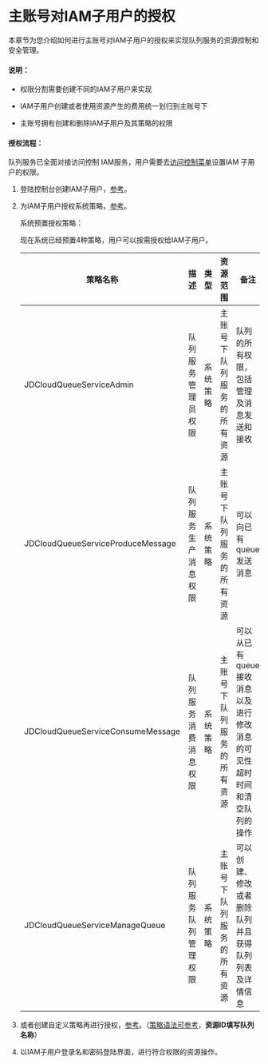 # 主账号对IAM子用户的授权

本章节为您介绍如何进行主账号对IAM子用户的授权来实现队列服务的资源控制和安全管理。

#### 说明：

- 权限分割需要创建不同的IAM子用户来实现

- IAM子用户创建或者使用资源产生的费用统一划归到主账号下

- 主账号拥有创建和删除IAM子用户及其策略的权限

  

#### 授权流程：

队列服务已全面对接访问控制 IAM服务，用户需要去[访问控制菜单](https://cm-console.jdcloud.com/cmSummary)设置IAM 子用户的权限。

1. 登陆控制台创建IAM子用户，[参考](https://docs.jdcloud.com/cn/iam/createsubuser)。

2. 为IAM子用户授权系统策略，[参考](https://docs.jdcloud.com/cn/iam/createsubuser)。

   系统预置授权策略：

   现在系统已经预置4种策略，用户可以按需授权给IAM子用户。

   | 策略名称                          | 描述                 | 类型     |   资源范围                | 备注                                                         |
   | --------------------------------- | -------------------- | -------- | -------------------------- | ------------------------------------------------------------ |
   | JDCloudQueueServiceAdmin          | 队列服务管理员权限   | 系统策略 | 主账号下队列服务的所有资源 | 队列的所有权限，包括管理及消息发送和接收                     |
   | JDCloudQueueServiceProduceMessage | 队列服务生产消息权限 | 系统策略 | 主账号下队列服务的所有资源 | 可以向已有queue发送消息                                      |
   | JDCloudQueueServiceConsumeMessage | 队列服务消费消息权限 | 系统策略 | 主账号下队列服务的所有资源 | 可以从已有queue接收消息以及进行修改消息的可见性超时时间和清空队列的操作 |
   | JDCloudQueueServiceManageQueue    | 队列服务队列管理权限 | 系统策略 | 主账号下队列服务的所有资源 | 可以创建、修改或者删除队列并且获得队列列表及详情信息         |

3. 或者创建自定义策略再进行授权，[参考](https://docs.jdcloud.com/cn/iam/createpolicy)。（[策略语法可参考](https://docs.jdcloud.com/cn/iam/policy-management)，**资源ID填写队列名称**）

4. 以IAM子用户登录名和密码登陆界面，进行符合权限的资源操作。

